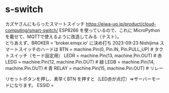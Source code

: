 # s-switch

カズヤさんにもらったスマートスイッチ
https://eiwa-up.jp/product/cloud-computing/smart-switch/
ESP8266 を使っているので、これに MicroPython を載せて、MQTTで使えるように改造してみる（テスト）。<bR>
とりあえず、BROKER = 'broker.emqx.io' に決め打ち
2023-09-23 Nishijima
スマートスイッチのハードは
BTN = machine.Pin(0, Pin.IN, Pin.PULL_UP) # タクトスイッチ（モード設定用）
LEDR = machine.Pin(13, machine.Pin.OUT) # 赤
LEDG = machine.Pin(12, machine.Pin.OUT) # 緑
LEDB = machine.Pin(14, machine.Pin.OUT) # 青
RELAY = machine.Pin(15, machine.Pin.OUT) # リレー
 
リセットボタンを押し、素早くBTN を押すと（LED赤が点灯）⇒サーバーモードになります。
ESSID = 
